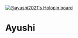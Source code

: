 [![@ayushi2021's Holopin board](https://holopin.io/api/user/board?user=ayushi2021)](https://holopin.io/@ayushi2021)

# Ayushi
